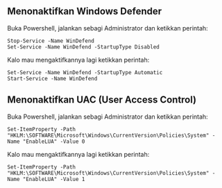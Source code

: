 ## Menonaktifkan Windows Defender

Buka Powershell, jalankan sebagi Administrator dan ketikkan perintah:

```
Stop-Service -Name WinDefend
Set-Service -Name WinDefend -StartupType Disabled
```

Kalo mau mengaktifkannya lagi ketikkan perintah:

```
Set-Service -Name WinDefend -StartupType Automatic
Start-Service -Name WinDefend
```

## Menonaktifkan UAC (User Access Control)

Buka Powershell, jalankan sebagi Administrator dan ketikkan perintah:

```
Set-ItemProperty -Path "HKLM:\SOFTWARE\Microsoft\Windows\CurrentVersion\Policies\System" -Name "EnableLUA" -Value 0
```

Kalo mau mengaktifkannya lagi ketikkan perintah:

```
Set-ItemProperty -Path "HKLM:\SOFTWARE\Microsoft\Windows\CurrentVersion\Policies\System" -Name "EnableLUA" -Value 1
```
